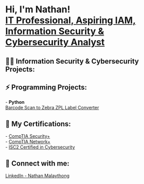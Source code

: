 <h1>Hi, I'm Nathan! <br/> <a href="https://www.linkedin.com/in/nathanmalaythong99/">IT Professional, Aspiring IAM, Information Security & Cybersecurity Analyst</a>

<h2>👨‍💻 Information Security & Cybersecurity Projects:</h2>

<h2>⚡ Programming Projects:</h2>
- <b>Python </b> <br>
<a href="https://www.linkedin.com/in/nathanmalaythong99/">Barcode Scan to Zebra ZPL Label Converter</a>

<h2> 📄 My Certifications:</h2>
- <a href="https://www.credly.com/badges/bef9bab5-8dd1-47c6-9f22-a95bdd1e5afa/public_url">CompTIA Security+ </a> <br>
- <a href="https://www.credly.com/badges/93b0ada9-a584-4b57-8639-26843ed9f8b4/public_url">CompTIA Network+ </a> <br>
- <a href="https://www.credly.com/badges/90e6656e-95ea-424f-a40e-9b1280e8baa4/public_url">ISC2 Certified in Cybersecurity </a>


<h2> 🤳 Connect with me:</h2>
<a href="https://www.linkedin.com/in/nathanmalaythong99/">LinkedIn - Nathan Malaythong </a>
